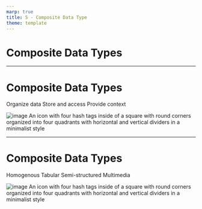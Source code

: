 ```yaml
---
marp: true
title: 5 - Composite Data Type
theme: template
---
```


<!-- _class: title-only -->

# Composite Data Types

---

<!-- _class: title-two-content-left-center -->

# Composite Data Types

Organize data
Store and access
Provide context

![image An icon with four hash tags inside of a square with round corners organized into four quadrants with horizontal and vertical dividers in a minimalist style](images/placeholder.png)


---

<!-- _class: title-two-content-left-center -->

# Composite Data Types

Homogenous
Tabular
Semi-structured
Multimedia

![image An icon with four hash tags inside of a square with round corners organized into four quadrants with horizontal and vertical dividers in a minimalist style](images/placeholder.png)
